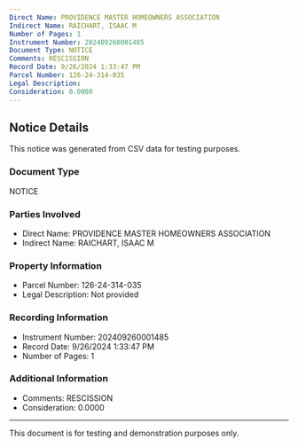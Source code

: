 ```yaml
---
Direct Name: PROVIDENCE MASTER HOMEOWNERS ASSOCIATION
Indirect Name: RAICHART, ISAAC M
Number of Pages: 1
Instrument Number: 202409260001485
Document Type: NOTICE
Comments: RESCISSION
Record Date: 9/26/2024 1:33:47 PM
Parcel Number: 126-24-314-035
Legal Description: 
Consideration: 0.0000
---
```


## Notice Details

This notice was generated from CSV data for testing purposes.

### Document Type
NOTICE

### Parties Involved
- Direct Name: PROVIDENCE MASTER HOMEOWNERS ASSOCIATION
- Indirect Name: RAICHART, ISAAC M

### Property Information
- Parcel Number: 126-24-314-035
- Legal Description: Not provided

### Recording Information
- Instrument Number: 202409260001485
- Record Date: 9/26/2024 1:33:47 PM
- Number of Pages: 1

### Additional Information
- Comments: RESCISSION
- Consideration: 0.0000

---

This document is for testing and demonstration purposes only.
